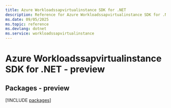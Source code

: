 ```yaml
---
title: Azure Workloadssapvirtualinstance SDK for .NET
description: Reference for Azure Workloadssapvirtualinstance SDK for .NET
ms.date: 09/05/2025
ms.topic: reference
ms.devlang: dotnet
ms.service: workloadssapvirtualinstance
---
```

# Azure Workloadssapvirtualinstance SDK for .NET - preview
## Packages - preview
[!INCLUDE [packages](workloadssapvirtualinstance-index.md)]